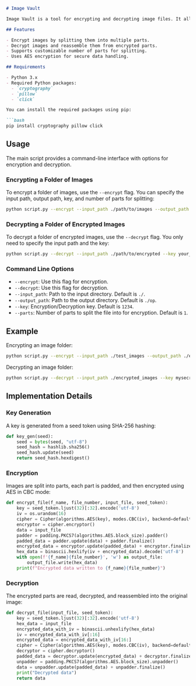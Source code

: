 ```markdown
# Image Vault

Image Vault is a tool for encrypting and decrypting image files. It allows you to securely split images into multiple encrypted parts and then reassemble them. The project leverages AES encryption to ensure the security of your image files.

## Features

- Encrypt images by splitting them into multiple parts.
- Decrypt images and reassemble them from encrypted parts.
- Supports customizable number of parts for splitting.
- Uses AES encryption for secure data handling.

## Requirements

- Python 3.x
- Required Python packages:
  - `cryptography`
  - `pillow`
  - `click`

You can install the required packages using pip:

```bash
pip install cryptography pillow click
```

## Usage

The main script provides a command-line interface with options for encryption and decryption.

### Encrypting a Folder of Images

To encrypt a folder of images, use the `--encrypt` flag. You can specify the input path, output path, key, and number of parts for splitting:

```bash
python script.py --encrypt --input_path ./path/to/images --output_path ./path/to/output --key your_key --parts 4
```

### Decrypting a Folder of Encrypted Images

To decrypt a folder of encrypted images, use the `--decrypt` flag. You only need to specify the input path and the key:

```bash
python script.py --decrypt --input_path ./path/to/encrypted --key your_key
```

### Command Line Options

- `--encrypt`: Use this flag for encryption.
- `--decrypt`: Use this flag for decryption.
- `--input_path`: Path to the input directory. Default is `./`.
- `--output_path`: Path to the output directory. Default is `./op`.
- `--key`: Encryption/Decryption key. Default is `1234`.
- `--parts`: Number of parts to split the file into for encryption. Default is `1`.

## Example

Encrypting an image folder:

```bash
python script.py --encrypt --input_path ./test_images --output_path ./encrypted_images --key mysecretkey --parts 4
```

Decrypting an image folder:

```bash
python script.py --decrypt --input_path ./encrypted_images --key mysecretkey
```

## Implementation Details

### Key Generation

A key is generated from a seed token using SHA-256 hashing:

```python
def key_gen(seed):
    seed = bytes(seed, "utf-8")
    seed_hash = hashlib.sha256()
    seed_hash.update(seed)
    return seed_hash.hexdigest()
```

### Encryption

Images are split into parts, each part is padded, and then encrypted using AES in CBC mode:

```python
def encrypt_file(f_name, file_number, input_file, seed_token):
    key = seed_token.ljust(32)[:32].encode('utf-8')
    iv = os.urandom(16)
    cipher = Cipher(algorithms.AES(key), modes.CBC(iv), backend=default_backend())
    encryptor = cipher.encryptor()
    data = input_file
    padder = padding.PKCS7(algorithms.AES.block_size).padder()
    padded_data = padder.update(data) + padder.finalize()
    encrypted_data = encryptor.update(padded_data) + encryptor.finalize()
    hex_data = binascii.hexlify(iv + encrypted_data).decode('utf-8')
    with open(f'{f_name}{file_number}', 'w') as output_file:
        output_file.write(hex_data)
    print(f"Encrypted data written to {f_name}{file_number}")
```

### Decryption

The encrypted parts are read, decrypted, and reassembled into the original image:

```python
def decrypt_file(input_file, seed_token):
    key = seed_token.ljust(32)[:32].encode('utf-8')
    hex_data = input_file
    encrypted_data_with_iv = binascii.unhexlify(hex_data)
    iv = encrypted_data_with_iv[:16]
    encrypted_data = encrypted_data_with_iv[16:]
    cipher = Cipher(algorithms.AES(key), modes.CBC(iv), backend=default_backend())
    decryptor = cipher.decryptor()
    padded_data = decryptor.update(encrypted_data) + decryptor.finalize()
    unpadder = padding.PKCS7(algorithms.AES.block_size).unpadder()
    data = unpadder.update(padded_data) + unpadder.finalize()
    print("Decrypted data")
    return data
```

